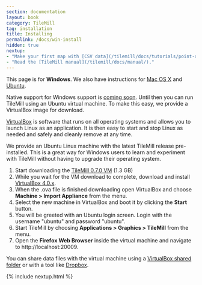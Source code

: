 ```yaml
---
section: documentation
layout: book
category: TileMill
tag: installation
title: Installing
permalink: /docs/win-install
hidden: true
nextup:
- "Make your first map with [CSV data](/tilemill/docs/tutorials/point-data/)."
- "Read the [TileMill manual](/tilemill/docs/manual/)."
---
```

This page is for **Windows**. We also have instructions for [Mac OS X](/tilemill/docs/mac-install) and [Ubuntu](/tilemill/docs/linux-install).

Native support for Windows support is [coming soon](http://mapbox.com/tilemill/windows). Until then you can run TileMill using an Ubuntu virtual machine. To make this easy, we provide a VirtualBox image for download.

[VirtualBox](http://www.virtualbox.org) is software that runs on all operating systems and allows you to launch Linux as an application. It is then easy to start and stop Linux as needed and safely and cleanly remove at any time.

We provide an Ubuntu Linux machine with the latest TileMill release pre-installed. This is a great way for Windows users to learn and experiment with TileMill without having to upgrade their operating system.

1. Start downloading the [TileMill 0.7.0 VM](http://tilemill-vm.s3.amazonaws.com/TileMill-0.7.0.ova) (1.3 GB)
2. While you wait for the VM download to complete, download and install [VirtualBox 4.0.x](http://www.virtualbox.org/wiki/Downloads).
3. When the .ova file is finished downloading open VirtualBox and choose **Machine > Import Appliance** from the menu.
4. Select the new machine in VirtualBox and boot it by clicking the **Start** button.
5. You will be greeted with an Ubuntu login screen. Login with the username "ubuntu" and password "ubuntu".
3. Start TileMill by choosing **Applications > Graphics > TileMill** from the menu.
4. Open the **Firefox Web Browser** inside the virtual machine and navigate to http://localhost:20009.

You can share data files with the virtual machine using a [VirtualBox shared folder](http://blogs.oracle.com/tao/entry/virtual_box_shared_folder_between) or with a tool like [Dropbox](http://dropbox.com).

{% include nextup.html %}
